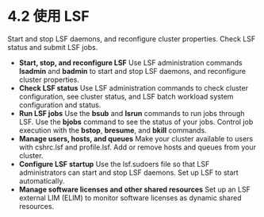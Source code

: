 # 4.2 使用 LSF

Start and stop LSF daemons, and reconfigure cluster properties. Check LSF status and submit LSF jobs.

- **Start, stop, and reconfigure LSF**
  Use LSF administration commands **lsadmin** and **badmin** to start and stop LSF daemons, and reconfigure cluster properties.
- **Check LSF status**
  Use LSF administration commands to check cluster configuration, see cluster status, and LSF batch workload system configuration and status.
- **Run LSF jobs**
  Use the **bsub** and **lsrun** commands to run jobs through LSF. Use the **bjobs** command to see the status of your jobs. Control job execution with the **bstop**, **bresume**, and **bkill** commands.
- **Manage users, hosts, and queues**
  Make your cluster available to users with cshrc.lsf and profile.lsf. Add or remove hosts and queues from your cluster.
- **Configure LSF startup**
  Use the lsf.sudoers file so that LSF administrators can start and stop LSF daemons. Set up LSF to start automatically.
- **Manage software licenses and other shared resources**
  Set up an LSF external LIM (ELIM) to monitor software licenses as dynamic shared resources.

